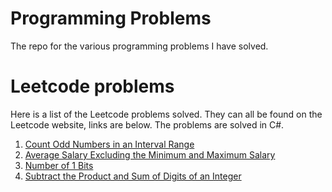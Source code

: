 # Programming Problems
The repo for the various programming problems I have solved. 

# Leetcode problems
Here is a list of the Leetcode problems solved. They can all be found on the Leetcode website, links are below. The problems are solved in C#. 

1. [Count Odd Numbers in an Interval Range](https://leetcode.com/problems/count-odd-numbers-in-an-interval-range/)
2. [Average Salary Excluding the Minimum and Maximum Salary](https://leetcode.com/problems/average-salary-excluding-the-minimum-and-maximum-salary/)
3. [Number of 1 Bits](https://leetcode.com/problems/number-of-1-bits/)
4. [Subtract the Product and Sum of Digits of an Integer](https://leetcode.com/problems/subtract-the-product-and-sum-of-digits-of-an-integer/)

